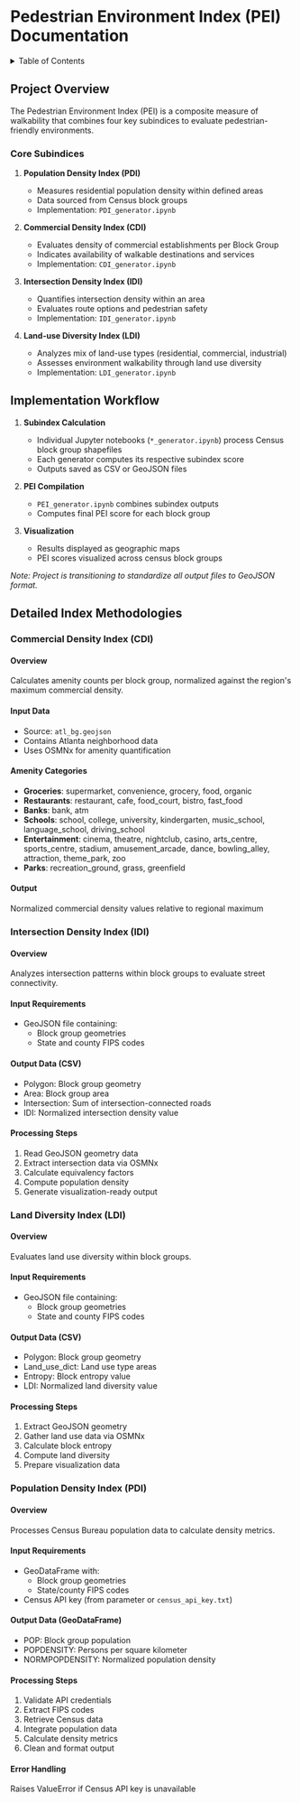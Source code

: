 # Pedestrian Environment Index (PEI) Documentation

<details>
<summary>Table of Contents</summary>

- [Pedestrian Environment Index (PEI) Documentation](#pedestrian-environment-index-pei-documentation)
  - [Project Overview](#project-overview)
    - [Core Subindices](#core-subindices)
  - [Implementation Workflow](#implementation-workflow)
  - [Detailed Index Methodologies](#detailed-index-methodologies)
    - [Commercial Density Index (CDI)](#commercial-density-index-cdi)
    - [Intersection Density Index (IDI)](#intersection-density-index-idi)
    - [Land Diversity Index (LDI)](#land-diversity-index-ldi)
    - [Population Density Index (PDI)](#population-density-index-pdi)
</details>

## Project Overview

The Pedestrian Environment Index (PEI) is a composite measure of walkability that combines four key subindices to evaluate pedestrian-friendly environments.

### Core Subindices

1. **Population Density Index (PDI)**
   - Measures residential population density within defined areas
   - Data sourced from Census block groups
   - Implementation: `PDI_generator.ipynb`

2. **Commercial Density Index (CDI)**
   - Evaluates density of commercial establishments per Block Group
   - Indicates availability of walkable destinations and services
   - Implementation: `CDI_generator.ipynb`

3. **Intersection Density Index (IDI)**
   - Quantifies intersection density within an area
   - Evaluates route options and pedestrian safety
   - Implementation: `IDI_generator.ipynb`

4. **Land-use Diversity Index (LDI)**
   - Analyzes mix of land-use types (residential, commercial, industrial)
   - Assesses environment walkability through land use diversity
   - Implementation: `LDI_generator.ipynb`

## Implementation Workflow

1. **Subindex Calculation**
   - Individual Jupyter notebooks (`*_generator.ipynb`) process Census block group shapefiles
   - Each generator computes its respective subindex score
   - Outputs saved as CSV or GeoJSON files

2. **PEI Compilation**
   - `PEI_generator.ipynb` combines subindex outputs
   - Computes final PEI score for each block group

3. **Visualization**
   - Results displayed as geographic maps
   - PEI scores visualized across census block groups

*Note: Project is transitioning to standardize all output files to GeoJSON format.*

## Detailed Index Methodologies

### Commercial Density Index (CDI)

#### Overview
Calculates amenity counts per block group, normalized against the region's maximum commercial density.

#### Input Data
- Source: `atl_bg.geojson`
- Contains Atlanta neighborhood data
- Uses OSMNx for amenity quantification

#### Amenity Categories
- **Groceries**: supermarket, convenience, grocery, food, organic
- **Restaurants**: restaurant, cafe, food_court, bistro, fast_food
- **Banks**: bank, atm
- **Schools**: school, college, university, kindergarten, music_school, language_school, driving_school
- **Entertainment**: cinema, theatre, nightclub, casino, arts_centre, sports_centre, stadium, amusement_arcade, dance, bowling_alley, attraction, theme_park, zoo
- **Parks**: recreation_ground, grass, greenfield

#### Output
Normalized commercial density values relative to regional maximum

### Intersection Density Index (IDI)

#### Overview
Analyzes intersection patterns within block groups to evaluate street connectivity.

#### Input Requirements
- GeoJSON file containing:
  - Block group geometries
  - State and county FIPS codes

#### Output Data (CSV)
- Polygon: Block group geometry
- Area: Block group area
- Intersection: Sum of intersection-connected roads
- IDI: Normalized intersection density value

#### Processing Steps
1. Read GeoJSON geometry data
2. Extract intersection data via OSMNx
3. Calculate equivalency factors
4. Compute population density
5. Generate visualization-ready output

### Land Diversity Index (LDI)

#### Overview
Evaluates land use diversity within block groups.

#### Input Requirements
- GeoJSON file containing:
  - Block group geometries
  - State and county FIPS codes

#### Output Data (CSV)
- Polygon: Block group geometry
- Land_use_dict: Land use type areas
- Entropy: Block entropy value
- LDI: Normalized land diversity value

#### Processing Steps
1. Extract GeoJSON geometry
2. Gather land use data via OSMNx
3. Calculate block entropy
4. Compute land diversity
5. Prepare visualization data

### Population Density Index (PDI)

#### Overview
Processes Census Bureau population data to calculate density metrics.

#### Input Requirements
- GeoDataFrame with:
  - Block group geometries
  - State/county FIPS codes
- Census API key (from parameter or `census_api_key.txt`)

#### Output Data (GeoDataFrame)
- POP: Block group population
- POPDENSITY: Persons per square kilometer
- NORMPOPDENSITY: Normalized population density

#### Processing Steps
1. Validate API credentials
2. Extract FIPS codes
3. Retrieve Census data
4. Integrate population data
5. Calculate density metrics
6. Clean and format output

#### Error Handling
Raises ValueError if Census API key is unavailable
